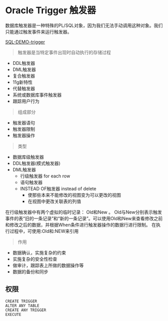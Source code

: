 # Oracle Trigger 触发器

数据库触发器是一种特殊的PL/SQL对象，因为我们无法手动调用这种对象。我们只能通过触发事件来运行触发器。

[SQL-DEMO-trigger](../../sql_demo/dev/plsql/trigger/trigger.sql)

> 触发器是当特定事件出现时自动执行的存储过程

- DDL触发器
- DML触发器
- 复合触发器
 - 11g新特性
- 代替触发器
- 系统或数据库事件触发器
 - 跟踪用户行为

> 组成部分

- 触发器语句
- 触发器限制
- 触发器操作

> 类型

- 数据库级触发器
- DDL触发器(模式触发器)
- DML触发器
  - 行级触发器 for each row
  - 语句触发器
  - INSTEAD OF触发器 instead of delete
    - 使那些本来不能修改的视图变为可以更改的视图
    - 在视图中更改关联表的列值


在行级触发器中有两个虚拟的临时记录： Old和New 。
Old与New分别表示触发事件的表“旧的一条记录”和“新的一条记录”。可以使用Old和New来查看修改之前和修改之后的数据，并根据When条件进行触发器操作的数据行进行限制。
在执行过程中，可使用:Old和:NEW来引用

> 作用

- 数据确认，实施复杂的约束
- 实施复杂的安全性检查
- 做审计，跟踪表上所做的数据操作等
- 数据的备份和同步


## 权限

```oracle
CREATE TRIGGER
ALTER ANY TABLE
CREATE ANY TRIGGER
EXECUTE
```


